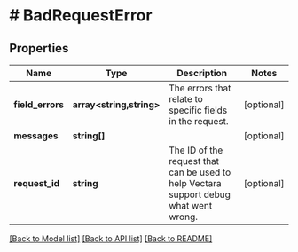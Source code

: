 # # BadRequestError

## Properties

Name | Type | Description | Notes
------------ | ------------- | ------------- | -------------
**field_errors** | **array<string,string>** | The errors that relate to specific fields in the request. | [optional]
**messages** | **string[]** |  | [optional]
**request_id** | **string** | The ID of the request that can be used to help Vectara support debug what went wrong. | [optional]

[[Back to Model list]](../../README.md#models) [[Back to API list]](../../README.md#endpoints) [[Back to README]](../../README.md)
